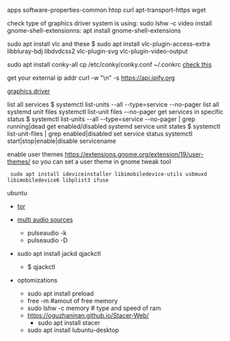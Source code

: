 apps software-properties-common htop curl apt-transport-https wget

check type of graphics driver system is using: sudo lshw -c video
 install gnome-shell-extensionns: apt install gnome-shell-extensions

sudo apt install vlc
    and these
        $ sudo apt install vlc-plugin-access-extra libbluray-bdj libdvdcss2
        vlc-plugin-svg
        vlc-plugin-video-output

sudo apt install conky-all
    cp /etc/conky/conky.conf ~/.conkrc
    [check this](https://linuxconfig.org/ubuntu-20-04-system-monitoring-with-conky-widgets)

get your external ip addr
    curl -w "\n" -s <https://api.ipify.org>

[graphics driver](https://linuxconfig.org/ubuntu-20-04-tricks-and-things-you-might-not-know#h6-internet)

list all services
    $ systemctl list-units --all --type=service --no-pager
list all systemd unit files
    systemctl list-unit files --no-pager
get services in specific status
    $ systemctl list-units --all --type=service --no-pager | grep running|dead
get enabled/disabled systemd service unit states
    $ systemctl list-unit-files | grep enabled|disabled
set service status
    systemctl start|stop|enable|disable servicename

enable user themes
    <https://extensions.gnome.org/extension/19/user-themes/>
    so you can set a user theme in gnome tweak tool

     sudo apt install ideviceinstaller libimobiledevice-utils usbmuxd libimobiledevice6 libplist3 ifuse

ubuntu

- [tor](https://2019.www.torproject.org/docs/debian.html.en)
- [multi audio sources](https://linuxconfig.org/how-to-enable-multiple-simultaneous-audio-outputs-on-pulseaudio-in-linux)
  - pulseaudio -k
  - pulseaudio -D
- sudo apt install jackd qjackctl
  - $ qjackctl

- optomizations
  - sudo apt install preload
  - free -m #amout of free memory
  - sudo lshw -c memory # type and speed of ram
  - <https://oguzhaninan.github.io/Stacer-Web/>
    - sudo apt install stacer
  - sudo apt install lubuntu-desktop
